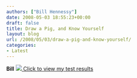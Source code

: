 ```yaml
---
authors: ["Bill Hennessy"]
date: 2008-05-03 18:55:23+00:00
draft: false
title: Draw a Pig, and Know Yourself
layout: blog
url: /2008/05/03/draw-a-pig-and-know-yourself/
categories:
- Latest
---
```


**Bill** [![](https://drawapig.desktopcreatures.com/gallery/2008/5/3/1688840.jpg)
Click to view my test results](https://drawapig.desktopcreatures.com/gallery/large.asp?id=1688840&p=0&hof=1&q=personality+test)
